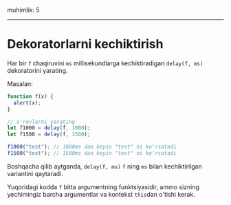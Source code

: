 muhimlik: 5

---

# Dekoratorlarni kechiktirish

Har bir `f` chaqiruvini `ms` millisekundlarga kechiktiradigan `delay(f, ms)` dekoratorini yarating.

Masalan:

```js
function f(x) {
  alert(x);
}

// o'rovlarni yarating
let f1000 = delay(f, 1000);
let f1500 = delay(f, 1500);

f1000("test"); // 1000ms dan keyin "test" ni ko'rsatadi
f1500("test"); // 1500ms dan keyin "test" ni ko'rsatadi
```

Boshqacha qilib aytganda, `delay(f, ms)` `f` ning `ms` bilan kechiktirilgan variantini qaytaradi.

Yuqoridagi kodda `f` bitta argumentning funktsiyasidir, ammo sizning yechimingiz barcha argumentlar va kontekst `this`dan o'tishi kerak.